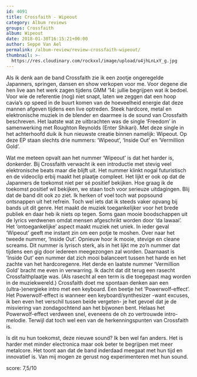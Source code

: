 ```yaml
---
id: 4091
title: Crossfaith - Wipeout
category: Album reviews
groups: Crossfaith
album: Wipeout
date: 2018-01-30T16:15:21+00:00
author: Seppe Van Ael
permalink: /album-review/review-crossfaith-wipeout/
thumbnail: >-
  https://res.cloudinary.com/rockxxl/image/upload/u4jhLnLxY_g.jpg
---
```

Als ik denk aan de band Crossfaith zie ik een zootje ongeregelde Japanners, springen, dansen en show verkopen voor me. Voor degene die hen live aan het werk zagen tijdens GMM ’14: jullie begrijpen wat ik bedoel. Voor wie de referentie (nog) niet snapt, laten we zeggen dat een hoop cavia’s op speed in de buurt komen van de hoeveelheid energie dat deze mannen afgeven tijdens een live optreden. Steek hardcore, metal en elektronische muziek in de blender en daarmee is de sound van Crossfaith beschreven. Het laatste wat ze uitbrachten was de single ‘Freedom’ in samenwerking met Roughton Reynolds (Enter Shikari). Met deze single in het achterhoofd duik ik hun nieuwste creatie binnen namelijk: Wipeout. Op deze EP staan slechts drie nummers: ‘Wipeout’, ‘Inside Out’ en ‘Vermillion Gold’.

Wat me meteen opvalt aan het nummer ‘Wipeout’ is dat het harder is, donkerder. Bij Crossfaith verwacht ik een introductie met stevig veel elektronische beats maar die blijft uit. Het nummer klinkt nogal futuristisch en de videoclip erbij maakt het plaatje compleet. Het lijkt er ook op dat de Japanners de toekomst niet per sé positief bekijken. Hoe graag ik de toekomst positief wil bekijken, we staan toch voor serieuze uitdagingen. Blij dat de band dit ook zo ziet. Ik herken of voel toch wat popsound ontsnappen uit het refrein. Toch wel iets dat ik steeds vaker opvang bij bands uit dit genre. Het maakt de muziek toegankelijker voor het brede publiek en daar heb ik niets op tegen. Soms gaan mooie boodschappen uit de lyrics verdwenen omdat mensen afgeschrikt worden door ‘da lawaai’. Het ‘ontoegankelijke’ aspect maakt muziek net uniek. In ieder geval ‘Wipeout’ geeft me instant zin om een potje te moshen. Over naar het tweede nummer, ‘Inside Out’. Opnieuw hoor ik mooie, stevige en cleane screams. Dit nummer is lyrisch sterk, als in het lijkt me zo’n nummer dat tijdens een gig door iedereen meegezongen zal worden. Daarnaast is ‘Inside Out’ een nummer dat zich mooi balanceert tussen het harde en het zachte van het hardcoregenre. Het derde en laatste nummer ‘Vermillion Gold’ bracht me even in verwarring. Ik dacht dat dit terug een rasecht Crossfaithplaatje was. (Als rasecht al een term is die toegepast mag worden in de muziekwereld.) Crossfaith doet me spontaan denken aan een (ultra-)energieke intro met een keyboard. Een beetje het ‘Powerwolf-effect’. Het Powerwolf-effect is wanneer een keyboard/synthesizer -want excuses, ik ben even het verschil tussen beide vergeten- je het gevoel dat je de misviering van zondagochtend aan het bijwonen bent. Helaas het Powerwolf-effect verdween snel, eveneens de oh zo vertrouwde intro-melodie. Terwijl dat toch wel een van de herkenningspunten van Crossfaith is.

Is dit nu hun toekomst, deze nieuwe sound? Ik ben wel fan anders. Het is harder met minder electronica maar ook beter te begrijpen met meer metalcore. Het toont aan dat de band inderdaad meegaat met hun tijd en innovatief is. Van mij mogen ze gerust nog experimenteren met hun sound.

score: 7,5/10
